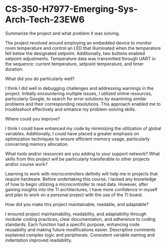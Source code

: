 # CS-350-H7977-Emerging-Sys-Arch-Tech-23EW6

Summarize the project and what problem it was solving.

The project revolved around employing an embedded device to monitor room temperature and control an LED that illuminated when the temperature fell below the designated setpoint. Additionally, two buttons enabled setpoint adjustments. Temperature data was transmitted through UART in the sequence: current temperature, setpoint temperature, and timer duration.

What did you do particularly well?

I think I did well in debugging challenges and addressing warnings in the project. Initially encountering multiple issues, I  utilized online resources, particularly Google, to search for error solutions by examining similar problems and their corresponding resolutions. This approach enabled me to troubleshoot effectively and enhance my problem-solving skills.

Where could you improve?

I think I could have enhanced my code by minimizing the utilization of global variables. Additionally, I could have placed a greater emphasis on optimization techniques to ensure efficient memory usage, particularly concerning memory allocation.

What tools and/or resources are you adding to your support network?
What skills from this project will be particularly transferable to other projects and/or course work?

Learning to work with microcontrollers defintly will help me in projects that require hardware. Before undertaking this course, I lacked any  knowledge of how to begin utilizing a microcontroller to read data. However, after gaining insights into the TI architectures, I have more confidence in myself and plan to work on a personal project with the use of the TI board.

How did you make this project maintainable, readable, and adaptable?

I ensured project maintainability, readability, and adaptability through modular coding practices, clear documentation, and adherence to coding standards. Each function had a specific purpose, enhancing code reusability and making future modifications easier. Descriptive comments explained complex logic and peripherals. Consistent variable naming and indentation improved readability. 
